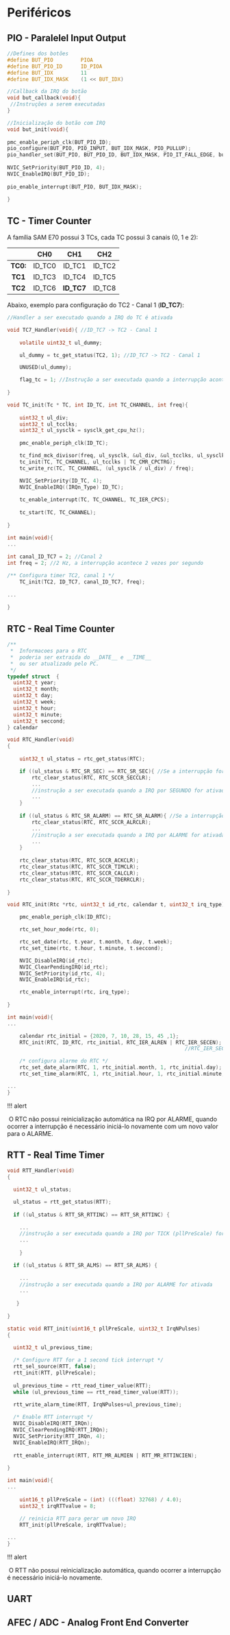 # 	Periféricos



## PIO - Paralelel Input Output

```c
//Defines dos botões
#define BUT_PIO 		PIOA
#define BUT_PIO_ID		ID_PIOA
#define BUT_IDX 		11
#define BUT_IDX_MASK	(1 << BUT_IDX)
```

```c
//Callback da IRQ do botão
void but_callback(void){
 //Instruções a serem executadas
}
```

```C
//Inicialização do botão com IRQ
void but_init(void){
    
pmc_enable_periph_clk(BUT_PIO_ID);
pio_configure(BUT_PIO, PIO_INPUT, BUT_IDX_MASK, PIO_PULLUP);
pio_handler_set(BUT_PIO, BUT_PIO_ID, BUT_IDX_MASK, PIO_IT_FALL_EDGE, but_callback);
    
NVIC_SetPriority(BUT_PIO_ID, 4);
NVIC_EnableIRQ(BUT_PIO_ID);
    
pio_enable_interrupt(BUT_PIO, BUT_IDX_MASK);
    
}
```



## TC - Timer Counter

A família SAM E70 possui 3 TCs, cada TC possui 3 canais (0, 1 e 2):

|          | **CH0** |  **CH1**   | **CH2** |
| :------: | :-----: | :--------: | :-----: |
| **TC0:** | ID_TC0  |   ID_TC1   | ID_TC2  |
| **TC1**  | ID_TC3  |   ID_TC4   | ID_TC5  |
| **TC2**  | ID_TC6  | **ID_TC7** | ID_TC8  |



Abaixo, exemplo para configuração do TC2 - Canal 1 (**ID_TC7**):

```C
//Handler a ser executado quando a IRQ do TC é ativada

void TC7_Handler(void){ //ID_TC7 -> TC2 - Canal 1
    
	volatile uint32_t ul_dummy;

	ul_dummy = tc_get_status(TC2, 1); //ID_TC7 -> TC2 - Canal 1

	UNUSED(ul_dummy);

	flag_tc = 1; //Instrução a ser executada quando a interrupção acontecer
    
}
```

```c
void TC_init(Tc * TC, int ID_TC, int TC_CHANNEL, int freq){
    
	uint32_t ul_div;
	uint32_t ul_tcclks;
	uint32_t ul_sysclk = sysclk_get_cpu_hz();
	
	pmc_enable_periph_clk(ID_TC);

	tc_find_mck_divisor(freq, ul_sysclk, &ul_div, &ul_tcclks, ul_sysclk);
	tc_init(TC, TC_CHANNEL, ul_tcclks | TC_CMR_CPCTRG);
	tc_write_rc(TC, TC_CHANNEL, (ul_sysclk / ul_div) / freq);

    NVIC_SetPriority(ID_TC, 4);
	NVIC_EnableIRQ((IRQn_Type) ID_TC);
    
	tc_enable_interrupt(TC, TC_CHANNEL, TC_IER_CPCS);
	
	tc_start(TC, TC_CHANNEL);
    
}
```

```C
int main(void){
...
    
int canal_ID_TC7 = 2; //Canal 2
int freq = 2; //2 Hz, a interrupção acontece 2 vezes por segundo

/** Configura timer TC2, canal 1 */
	TC_init(TC2, ID_TC7, canal_ID_TC7, freq);
    
...
    
}
```





## RTC - Real Time Counter

```c
/**
 *  Informacoes para o RTC
 *  poderia ser extraida do __DATE__ e __TIME__
 *  ou ser atualizado pelo PC.
 */
typedef struct  {
  uint32_t year;
  uint32_t month;
  uint32_t day;
  uint32_t week;
  uint32_t hour;
  uint32_t minute;
  uint32_t seccond;
} calendar
```

```C
void RTC_Handler(void)
{
    
	uint32_t ul_status = rtc_get_status(RTC);

	if ((ul_status & RTC_SR_SEC) == RTC_SR_SEC){ //Se a interrupção for por SEGUNDO
		rtc_clear_status(RTC, RTC_SCCR_SECCLR);
		...
		//instrução a ser executada quando a IRQ por SEGUNDO for ativada
		...
	}
	
	if ((ul_status & RTC_SR_ALARM) == RTC_SR_ALARM){ //Se a interrupção for por ALARME
		rtc_clear_status(RTC, RTC_SCCR_ALRCLR);
		...
		//instrução a ser executada quando a IRQ por ALARME for ativada
		...
	}
	
	rtc_clear_status(RTC, RTC_SCCR_ACKCLR);
	rtc_clear_status(RTC, RTC_SCCR_TIMCLR);
	rtc_clear_status(RTC, RTC_SCCR_CALCLR);
	rtc_clear_status(RTC, RTC_SCCR_TDERRCLR);
    
}

```

```c
void RTC_init(Rtc *rtc, uint32_t id_rtc, calendar t, uint32_t irq_type){

	pmc_enable_periph_clk(ID_RTC);

	rtc_set_hour_mode(rtc, 0);

	rtc_set_date(rtc, t.year, t.month, t.day, t.week);
	rtc_set_time(rtc, t.hour, t.minute, t.seccond);

	NVIC_DisableIRQ(id_rtc);
	NVIC_ClearPendingIRQ(id_rtc);
	NVIC_SetPriority(id_rtc, 4);
	NVIC_EnableIRQ(id_rtc);

	rtc_enable_interrupt(rtc, irq_type);
    
}
```

```C
int main(void){
...

	calendar rtc_initial = {2020, 7, 10, 28, 15, 45 ,1};
	RTC_init(RTC, ID_RTC, rtc_initial, RTC_IER_ALREN | RTC_IER_SECEN); //RTC_IER_ALREN - IRQ por ALARME
    													  //RTC_IER_SECEN - IRQ por SEGUNDO

	/* configura alarme do RTC */
	rtc_set_date_alarm(RTC, 1, rtc_initial.month, 1, rtc_initial.day);
	rtc_set_time_alarm(RTC, 1, rtc_initial.hour, 1, rtc_initial.minute, 1, rtc_initial.seccond);

...
}
```

!!! alert

​    O RTC não possui reinicialização automática na IRQ por ALARME, quando ocorrer a interrupção é necessário iniciá-lo novamente com um novo valor para o ALARME.



## RTT - Real Time Timer

```C
void RTT_Handler(void)
{

  uint32_t ul_status;

  ul_status = rtt_get_status(RTT);
    
  if ((ul_status & RTT_SR_RTTINC) == RTT_SR_RTTINC) {
      
    ...
	//instrução a ser executada quando a IRQ por TICK (pllPreScale) for ativada
	...
  
    }

  if ((ul_status & RTT_SR_ALMS) == RTT_SR_ALMS) {
      
    ...
	//instrução a ser executada quando a IRQ por ALARME for ativada
	...
         
   } 
    
}
```

```c
static void RTT_init(uint16_t pllPreScale, uint32_t IrqNPulses)
{
    
  uint32_t ul_previous_time;

  /* Configure RTT for a 1 second tick interrupt */
  rtt_sel_source(RTT, false);
  rtt_init(RTT, pllPreScale);
  
  ul_previous_time = rtt_read_timer_value(RTT);
  while (ul_previous_time == rtt_read_timer_value(RTT));
  
  rtt_write_alarm_time(RTT, IrqNPulses+ul_previous_time);

  /* Enable RTT interrupt */
  NVIC_DisableIRQ(RTT_IRQn);
  NVIC_ClearPendingIRQ(RTT_IRQn);
  NVIC_SetPriority(RTT_IRQn, 4);
  NVIC_EnableIRQ(RTT_IRQn);
    
  rtt_enable_interrupt(RTT, RTT_MR_ALMIEN | RTT_MR_RTTINCIEN);
    
}
```

```C
int main(void){
...
    
	uint16_t pllPreScale = (int) (((float) 32768) / 4.0);
    uint32_t irqRTTvalue = 8;
      
	// reinicia RTT para gerar um novo IRQ
	RTT_init(pllPreScale, irqRTTvalue);         

...
}
```

!!! alert

​    O RTT não possui reinicialização automática, quando ocorrer a interrupção é necessário iniciá-lo novamente.

## UART 



## AFEC / ADC - Analog Front End Converter 

